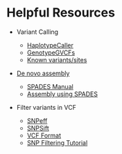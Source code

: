 # Helpful Resources

* Variant Calling
     * [HaplotypeCaller](https://software.broadinstitute.org/gatk/documentation/tooldocs/current/org_broadinstitute_gatk_tools_walkers_haplotypecaller_HaplotypeCaller.php)
     * [GenotypeGVCFs](https://software.broadinstitute.org/gatk/documentation/tooldocs/current/org_broadinstitute_gatk_tools_walkers_variantutils_GenotypeGVCFs.php)
     * [Known variants/sites](https://software.broadinstitute.org/gatk/documentation/article.php?id=1247)


* [De novo assembly](https://github.com/lexnederbragt/INF-BIO9120_fall2013_de_novo_assembly/blob/master/practicals/02_Mapping_reads_to_an_assembly.md)
     * [SPADES Manual](http://cab.spbu.ru/software/spades/)
     * [Assembly using SPADES](http://inf-biox121.readthedocs.io/en/2015/Assembly/practicals/06_Assembly_using_SPADES.html)

* Filter variants in VCF
     * [SNPeff](http://snpeff.sourceforge.net/)
     * [SNPSift](http://snpeff.sourceforge.net/SnpSift.html)
     * [VCF Format](http://www.internationalgenome.org/wiki/Analysis/Variant%20Call%20Format/vcf-variant-call-format-version-40/)
     * [SNP Filtering Tutorial](http://ddocent.com/filtering/)
    
